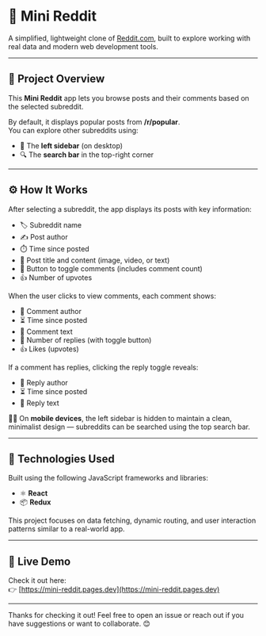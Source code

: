 # 📄 Mini Reddit

A simplified, lightweight clone of [Reddit.com](https://www.reddit.com), built to explore working with real data and modern web development tools.

---

## 🧠 Project Overview

This **Mini Reddit** app lets you browse posts and their comments based on the selected subreddit.

By default, it displays popular posts from **/r/popular**.  
You can explore other subreddits using:
- 📂 The **left sidebar** (on desktop)
- 🔍 The **search bar** in the top-right corner

---

## ⚙️ How It Works

After selecting a subreddit, the app displays its posts with key information:

- 🏷️ Subreddit name  
- ✍️ Post author  
- ⏱️ Time since posted  
- 📝 Post title and content (image, video, or text)  
- 💬 Button to toggle comments (includes comment count)  
- 👍 Number of upvotes  

When the user clicks to view comments, each comment shows:

- 👤 Comment author  
- ⏳ Time since posted  
- 💬 Comment text  
- 🔁 Number of replies (with toggle button)  
- 👍 Likes (upvotes)  

If a comment has replies, clicking the reply toggle reveals:

- 👤 Reply author  
- ⏳ Time since posted  
- 💬 Reply text  

🧑‍💻 On **mobile devices**, the left sidebar is hidden to maintain a clean, minimalist design — subreddits can be searched using the top search bar.

---

## 🧰 Technologies Used

Built using the following JavaScript frameworks and libraries:

- ⚛️ **React**
- 📦 **Redux**

This project focuses on data fetching, dynamic routing, and user interaction patterns similar to a real-world app.

---

## 🔗 Live Demo

Check it out here:  
👉 [https://mini-reddit.pages.dev](https://mini-reddit.pages.dev)

---

Thanks for checking it out! Feel free to open an issue or reach out if you have suggestions or want to collaborate. 😊
